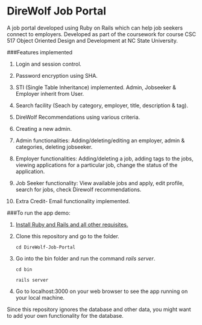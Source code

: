 # DireWolf Job Portal
A job portal developed using Ruby on Rails which can help job seekers connect to employers. Developed as part of the coursework for course CSC 517 Object Oriented Design and Development at NC State University.

###Features implemented

1. Login and session control.

2. Password encryption using SHA.

3. STI (Single Table Inheritance) implemented. Admin, Jobseeker & Employer inherit from User.

4. Search facility (Seach by category, employer, title, description & tag).

5. DireWolf Recommendations using various criteria.

6. Creating a new admin.

7. Admin functionalities: Adding/deleting/editing an employer, admin & categories, deleting jobseeker.

8. Employer functionalities: Adding/deleting a job, adding tags to the jobs, viewing applications for a particular job, change the status of the application.

9. Job Seeker functionality: View available jobs and apply, edit profile, search for jobs, check Direwolf recommendations.

10. Extra Credit- Email functionality implemented.

###To run the app demo:

1. [Install Ruby and Rails and all other requisites.](http://guides.rubyonrails.org/getting_started.html)
2. Clone this repository and go to the folder.
	
	`cd DireWolf-Job-Portal`

3. Go into the bin folder and run the command *rails server*.

	`cd bin`
	
	`rails server`

4. Go to localhost:3000 on your web browser to see the app running on your local machine.

Since this repository ignores the database and other data, you might want to add your own functionality for the database.


